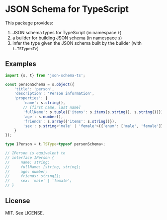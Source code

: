 # JSON Schema for TypeScript

This package provides:

1. JSON schema types for TypeScript (in namespace `t`)
2. a builder for building JSON schema (in namespace `s`)
3. infer the type given the JSON schema built by the builder (with `t.TSType<T>`)

## Examples

```typescript
import {s, t} from 'json-schema-ts';

const personSchema = s.object({
    'title': 'person',
    'description': 'Person information',
    'properties': {
        'name': s.string(),
        // [first name, last name]
        'fullName': s.tuple({'items': s.items(s.string(), s.string())}),
        'age': s.number(),
        'friends': s.array({'items': s.string()}),
        'sex': s.string<'male' | 'female'>({'enum': ['male', 'female']}),
    }
});

type IPerson = t.TSType<typeof personSchema>;

// IPerson is equivalent to
// interface IPerson {
//     name: string;
//     fullName: [string, string];
//     age: number;
//     friends: string[];
//     sex: 'male' | 'female';
// }
```

## License
MIT. See LICENSE.
